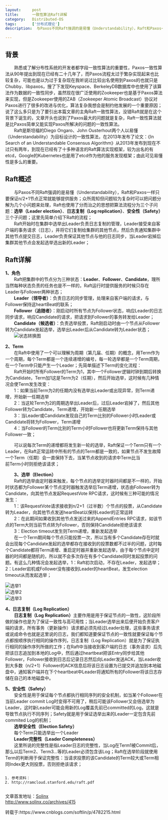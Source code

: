 ```yaml
---
layout:     post
title:      一致性算法Raft详解
category:   Distributed-OS
tags:       ['分布式理论']
description:  与Paxos不同Raft强调的是易懂（Understandability），Raft和Paxos一样只要保证n/2+1节点正常就能够提供服务；众所周知但问题较为复杂时可以把问题分解为几个小问题来处理，Raft也使用了分而治之的思想把算法流程分为三个子问题：选举（Leader election）、日志复制（Log replication）、安全性（Safety）三个子问题；这里先简单介绍下Raft的流程

---
```


<div class="htmledit_views" id="content_views">
<div id="cnblogs_post_body" class="blogpost-body cnblogs-markdown"><h2 id="背景"><a name="t0"></a><a name="t0"></a>背景</h2>
<p>　　熟悉或了解分布性系统的开发者都字段一致性算法的重要性，Paxos一致性算法从90年提出到现在已经有二十几年了，而Paxos流程太过于繁杂实现起来也比较复杂，可能也是以为过于复杂现在我听说过比较出名使用到Paxos的也就只是Chubby、libpaxos，搜了下发现Keyspace、BerkeleyDB数据库中也使用了该算法作为数据的一致性同步，虽然现在很广泛使用的Zookeeper也是基于Paxos算法来实现，但是Zookeeper使用的ZAB（Zookeeper Atomic Broadcast）协议对Paxos进行了很多的改进与优化，算法复杂我想会是制约他发展的一个重要原因；说了这么多只是为了要引出本篇文章的主角Raft一致性算法，没错Raft就是在这个背景下诞生的，文章开头也说到了Paxos最大的问题就是复杂，Raft一致性算法就是比Paxos简单又能实现Paxos所解决的问题的一致性算法。<br>
　　Raft是斯坦福的Diego Ongaro、John Ousterhout两个人以易懂（Understandability）为目标设计的一致性算法，在2013年发布了论文：《In Search of an Understandable Consensus Algorithm》从2013年发布到现在不过只有两年，到现在已经有了十多种语言的Raft算法实现框架，较为出名的有etcd，Google的Kubernetes也是用了etcd作为他的服务发现框架；由此可见易懂性是多么的重要。</p>
<h2 id="raft概述"><a name="t1"></a><a name="t1"></a>Raft概述</h2>
<p>　　与Paxos不同Raft强调的是易懂（Understandability），Raft和Paxos一样只要保证n/2+1节点正常就能够提供服务；众所周知但问题较为复杂时可以把问题分解为几个小问题来处理，Raft也使用了分而治之的思想把算法流程分为三个子问题：<strong>选举（Leader election）</strong>、<strong>日志复制（Log replication）</strong>、<strong>安全性（Safety）</strong>三个子问题；这里先简单介绍下Raft的流程；<br>
　　Raft开始时在集群中选举出Leader负责日志复制的管理，Leader接受来自客户端的事务请求（日志），并将它们复制给集群的其他节点，然后负责通知集群中其他节点提交日志，Leader负责保证其他节点与他的日志同步，当Leader宕掉后集群其他节点会发起选举选出新的Leader；</p>
<h2 id="raft详解"><a name="t2"></a><a name="t2"></a>Raft详解</h2>
<p><strong>1、角色</strong><br>
　　Raft把集群中的节点分为三种状态：<strong>Leader</strong>、<strong>Follower</strong>、<strong>Candidate</strong>，理所当然每种状态负责的任务也是不一样的，Raft运行时提供服务的时候只存在Leader与Follower两种状态；<br>
　　<strong>Leader（领导者）</strong>：负责日志的同步管理，处理来自客户端的请求，与Follower保持这heartBeat的联系；<br>
　　<strong>Follower（追随者）</strong>：刚启动时所有节点为Follower状态，响应Leader的日志同步请求，响应Candidate的请求，把请求到Follower的事务转发给Leader；<br>
　　<strong>Candidate（候选者）</strong>：负责选举投票，Raft刚启动时由一个节点从Follower转为Candidate发起选举，选举出Leader后从Candidate转为Leader状态；<br>
　　<img src="https://images2015.cnblogs.com/blog/84976/201509/84976-20150904193325310-1742278168.png" alt="状态转换图"></p>
<p><strong>2、Term</strong><br>
　　在Raft中使用了一个可以理解为周期（第几届、任期）的概念，用Term作为一个周期，每个Term都是一个连续递增的编号，每一轮选举都是一个Term周期，在一个Term中只能产生一个Leader；先简单描述下Term的变化流程：<br>
　　Raft开始时所有Follower的Term为1，其中一个Follower逻辑时钟到期后转换为Candidate，Term加1这是Term为2（任期），然后开始选举，这时候有几种情况会使Term发生改变：<br>
　　1：如果当前Term为2的任期内没有选举出Leader或出现异常，则Term递增，开始新一任期选举<br>
　　2：当这轮Term为2的周期选举出Leader后，过后Leader宕掉了，然后其他Follower转为Candidate，Term递增，开始新一任期选举<br>
　　3：当Leader或Candidate发现自己的Term比别的Follower小时Leader或Candidate将转为Follower，Term递增<br>
　　4：当Follower的Term比别的Term小时Follower也将更新Term保持与其他Follower一致；</p>
<p>　　可以说每次Term的递增都将发生新一轮的选举，Raft保证一个Term只有一个Leader，在Raft正常运转中所有的节点的Term都是一致的，如果节点不发生故障一个Term（任期）会一直保持下去，当某节点收到的请求中Term比当<br>
前Term小时则拒绝该请求；</p>
<p>　　<strong>3、选举（Election）</strong><br>
　　Raft的选举由定时器来触发，每个节点的选举定时器时间都是不一样的，开始时状态都为Follower某个节点定时器触发选举后Term递增，状态由Follower转为Candidate，向其他节点发起RequestVote RPC请求，这时候有三种可能的情况发生：<br>
　　1：该RequestVote请求接收到n/2+1（过半数）个节点的投票，从Candidate转为Leader，向其他节点发送heartBeat以保持Leader的正常运转<br>
　　2：在此期间如果收到其他节点发送过来的AppendEntries RPC请求，如该节点的Term大则当前节点转为Follower，否则保持Candidate拒绝该请求<br>
　　3：Election timeout发生则Term递增，重新发起选举<br>
　　在一个Term期间每个节点只能投票一次，所以当有多个Candidate存在时就会出现每个Candidate发起的选举都存在接收到的投票数都不过半的问题，这时每个Candidate都将Term递增、重启定时器并重新发起选举，由于每个节点中定时器的时间都是随机的，所以就不会多次存在有多个Candidate同时发起投票的问题。有这么几种情况会发起选举，1：Raft初次启动，不存在Leader，发起选举；2：Leader宕机或Follower没有接收到Leader的heartBeat，发生election timeout从而发起选举；</p>
<p><img src="https://images2015.cnblogs.com/blog/84976/201509/84976-20150904193400638-1745751312.png" alt="选举1"><br><img src="https://images2015.cnblogs.com/blog/84976/201509/84976-20150904193411560-968762958.png" alt="选举2"><br><img src="https://images2015.cnblogs.com/blog/84976/201509/84976-20150904193419091-722906752.png" alt="选举3"></p>
<p><strong>4、日志复制（Log Replication）</strong><br>
　　<strong>日志复制（Log Replication）</strong>主要作用是用于保证节点的一致性，这阶段所做的操作也是为了保证一致性与高可用性；当Leader选举出来后便开始负责客户端的请求，所有事务（更新操作）请求都必须先经过Leader处理，这些事务请求或说成命令也就是这里说的日志，我们都知道要保证节点的一致性就要保证每个节点都按顺序执行相同的操作序列，日志复制（Log Replication）就是为了保证执行相同的操作序列所做的工作；在Raft中当接收到客户端的日志（事务请求）后先把该日志追加到本地的Log中，然后通过heartbeat把该Entry同步给其他Follower，Follower接收到日志后记录日志然后向Leader发送ACK，当Leader收到大多数（n/2+1）Follower的ACK信息后将该日志设置为已提交并追加到本地磁盘中，通知客户端并在下个heartbeat中Leader将通知所有的Follower将该日志存储在自己的本地磁盘中。</p>
<p><strong>5、安全性（Safety）</strong><br>
　　安全性是用于保证每个节点都执行相同序列的安全机制，如当某个Follower在当前Leader commit Log时变得不可用了，稍后可能该Follower又会倍选举为Leader，这时新Leader可能会用新的Log覆盖先前已committed的Log，这就是导致节点执行不同序列；Safety就是用于保证选举出来的Leader一定包含先前 commited Log的机制；<br>
　　<strong>选举安全性（Election Safety）</strong><br>
　　每个Term只能选举出一个Leader<br>
　　<strong>Leader完整性（Leader Completeness）</strong><br>
　　这里所说的完整性是指Leader日志的完整性，当Log在Term1被Commit后，那么以后Term2、Term3...等的Leader必须包含该Log；Raft在选举阶段就使用Term的判断用于保证完整性：当请求投票的该Candidate的Term较大或Term相同Index更大则投票，否则拒绝该请求；</p>
<pre><code class="hljs java"><ol class="hljs-ln"><li><div class="hljs-ln-numbers"><div class="hljs-ln-line hljs-ln-n" data-line-number="1"></div></div><div class="hljs-ln-code"><div class="hljs-ln-line">参考资料：  </div></div></li><li><div class="hljs-ln-numbers"><div class="hljs-ln-line hljs-ln-n" data-line-number="2"></div></div><div class="hljs-ln-code"><div class="hljs-ln-line">http:<span class="hljs-comment">//ramcloud.stanford.edu/raft.pdf  </span></div></div></li></ol></code><div class="hljs-button {2}" data-title="复制" onclick="hljs.copyCode(event)"></div></pre>
<p>文章首发地址：<a href="http://www.solinx.co/archives/415" rel="nofollow" title="Solinx">Solinx</a><br><a href="http://www.solinx.co/archives/415" rel="nofollow" class="uri">http://www.solinx.co/archives/415</a></p>
</div>
<p>转载于:https://www.cnblogs.com/softlin/p/4782215.html</p>                                    </div>